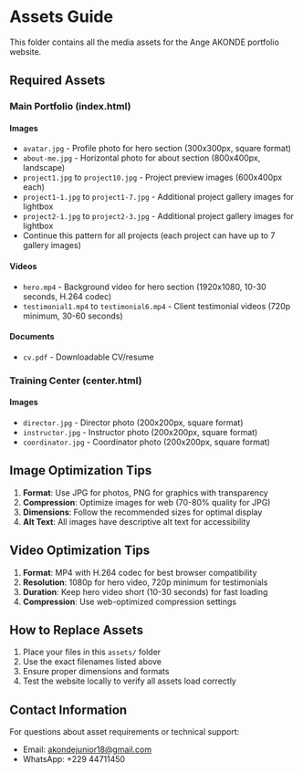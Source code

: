 # Assets Guide

This folder contains all the media assets for the Ange AKONDE portfolio website.

## Required Assets

### Main Portfolio (index.html)

#### Images
- `avatar.jpg` - Profile photo for hero section (300x300px, square format)
- `about-me.jpg` - Horizontal photo for about section (800x400px, landscape)
- `project1.jpg` to `project10.jpg` - Project preview images (600x400px each)
- `project1-1.jpg` to `project1-7.jpg` - Additional project gallery images for lightbox
- `project2-1.jpg` to `project2-3.jpg` - Additional project gallery images for lightbox
- Continue this pattern for all projects (each project can have up to 7 gallery images)

#### Videos
- `hero.mp4` - Background video for hero section (1920x1080, 10-30 seconds, H.264 codec)
- `testimonial1.mp4` to `testimonial6.mp4` - Client testimonial videos (720p minimum, 30-60 seconds)

#### Documents
- `cv.pdf` - Downloadable CV/resume

### Training Center (center.html)

#### Images
- `director.jpg` - Director photo (200x200px, square format)
- `instructor.jpg` - Instructor photo (200x200px, square format)  
- `coordinator.jpg` - Coordinator photo (200x200px, square format)

## Image Optimization Tips

1. **Format**: Use JPG for photos, PNG for graphics with transparency
2. **Compression**: Optimize images for web (70-80% quality for JPG)
3. **Dimensions**: Follow the recommended sizes for optimal display
4. **Alt Text**: All images have descriptive alt text for accessibility

## Video Optimization Tips

1. **Format**: MP4 with H.264 codec for best browser compatibility
2. **Resolution**: 1080p for hero video, 720p minimum for testimonials
3. **Duration**: Keep hero video short (10-30 seconds) for fast loading
4. **Compression**: Use web-optimized compression settings

## How to Replace Assets

1. Place your files in this `assets/` folder
2. Use the exact filenames listed above
3. Ensure proper dimensions and formats
4. Test the website locally to verify all assets load correctly

## Contact Information

For questions about asset requirements or technical support:
- Email: akondejunior18@gmail.com
- WhatsApp: +229 44711450